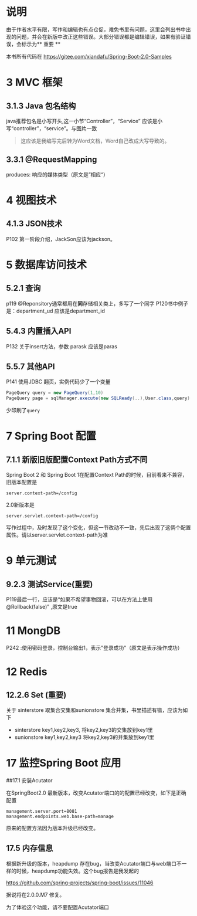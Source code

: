 # 说明

由于作者水平有限，写作和编辑也有点仓促，难免书里有问题，这里会列出书中出现的问题，并会在新版中改正这些错误。大部分错误都是编辑错误，如果有验证错误，会标示为** 重要 **

本书所有代码在 https://gitee.com/xiandafu/Spring-Boot-2.0-Samples

# 3 MVC 框架

## 3.1.3 Java 包名结构

java推荐包名是小写开头,这一小节“Controller”，“Service” 应该是小写“controller”，“service”。与图片一致

> 这应该是我编写完后转为Word文档，Word自己改成大写导致的。

##  3.3.1 @RequestMapping

produces: 响应的媒体类型（原文是”相应“）

# 4 视图技术
## 4.1.3 JSON技术
P102 第一阶段介绍，JackSon应该为jackson。


# 5  数据库访问技术

## 5.2.1 查询
p119 @Reponsitory通常都用在**同**存储相关类上，多写了一个同字
P120书中例子是：department_ud 应该是department_id

## 5.4.3 内置插入API
P132 关于insert方法，参数 parask 应该是paras

## 5.5.7 其他API
P141 使用JDBC 翻页，实例代码少了一个变量

~~~java
PageQuery query = new PageQuery(1,10)
PageQuery page = sqlManager.execute(new SQLReady(..),User.class,query)
~~~
少印刷了`query`


# 7 Spring Boot 配置

## 7.1.1 新版旧版配置Context Path方式不同

Spring Boot 2  和 Spring Boot 1在配置Context Path的时候，目前看来不兼容，旧版本配置是

```properties
server.context-path=/config
```

2.0新版本是

```properties
server.servlet.context-path=/config
```

写作过程中，及时发现了这个变化，但这一节改动不一致，先后出现了这俩个配置属性。请以server.servlet.context-path为准



# 9 单元测试

## 9.2.3 测试Service(重要)

P119最后一行，应该是“如果不希望事物回滚，可以在方法上使用@Rollback(false)” ,原文是true

# 11 MongDB

P242 :使用密码登录，控制台输出1，表示"登录成功"（原文是表示操作成功）

# 12 Redis

## 12.2.6 Set (重要)
关于 sinterstore 取集合交集和sunionstore 集合并集，书里描述有错，应该为如下

* sinterstore key1,key2,key3, 将key2,key3的交集放到key1里
* sunionstore key1,key2,key3 将key2,key3的并集放到key1里



# 17 监控Spring Boot 应用

##17.1 安装Acutator

在SpringBoot2.0 最新版本，改变Acutator端口的的配置已经改变，如下是正确配置

~~~properties
management.server.port=8081
management.endpoints.web.base-path=manage
~~~

原来的配置方法因为版本升级已经改变。



## 17.5  内存信息
根据新升级的版本，heapdump 存在bug，当改变Acutator端口与web端口不一样的时候，heapdump功能失效。这个bug报告是我发起的

https://github.com/spring-projects/spring-boot/issues/11046

据说将在2.0.0.M7 修复。

为了体验这个功能，请不要配置Acutator端口